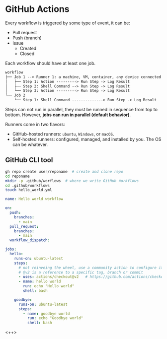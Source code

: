 # GitHub Actions

Every workflow is triggered by some type of event, it can be:

* Pull request
* Push (branch)
* Issue
    - Created
    - Closed

Each workflow should have at least one job.

```txt
workflow
├── Job 1 --> Runner 1: a machine, VM, container, any device connected to GitHub.
│   ├── Step 1: Action ---------> Run Step -> Log Result
│   ├── Step 2: Shell Command --> Run Step -> Log Result
│   └── Step 3: Action ---------> Run Step -> Log Result
└── Job 2
    └── Step 1: Shell Command --------------> Run Step -> Log Result
```

Steps can not run in parallel, they must be runned in sequence from top to bottom. However, **jobs can run in parallel (default behavior)**.

Runners come in two flavors:

* GitHub-hosted runners: `ubuntu`, `Windows`, or `macOS`.
* Self-hosted runners: configured, managed, and installed by you. The OS can be whatever.

## GitHub CLI tool

```bash
gh repo create user/reponame  # create and clone repo
cd reponame
mkdir -p .github/worflows  # where we write GitHub Workflows
cd .github/workflows
touch hello_world.yml
```

```yml
name: Hello world workflow

on:
  push:
    branches:
      - main
  pull_request:
    branches:
      - main
  workflow_dispatch:

jobs:
  hello:
    runs-on: ubuntu-latest
    steps:
      # not reinveing the wheel, use a community action to configure it automatically
      # @v2 is a reference to a specific tag, branch or commit
      - uses: actions/checkout@v2   # https://github.com/actions/checkout
      - name: hello world
        run: echo "Hello world"
        shell: bash

    goodbye:
      runs-on: ubuntu-latest
      steps:
        - name: goodbye world
          run: echo "Goodbye world"
          shell: bash
```

<++>
